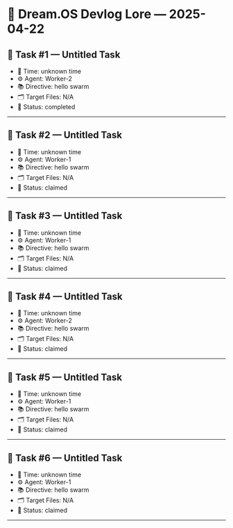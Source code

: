 # 🧠 Dream.OS Devlog Lore — 2025-04-22


## 🧩 Task #1 — Untitled Task
- 📅 Time: unknown time
- ⚙️ Agent: Worker-2
- 📚 Directive: hello swarm
- 🗂️ Target Files: N/A
- 🔄 Status: completed





---

## 🧩 Task #2 — Untitled Task
- 📅 Time: unknown time
- ⚙️ Agent: Worker-1
- 📚 Directive: hello swarm
- 🗂️ Target Files: N/A
- 🔄 Status: claimed





---

## 🧩 Task #3 — Untitled Task
- 📅 Time: unknown time
- ⚙️ Agent: Worker-1
- 📚 Directive: hello swarm
- 🗂️ Target Files: N/A
- 🔄 Status: claimed





---

## 🧩 Task #4 — Untitled Task
- 📅 Time: unknown time
- ⚙️ Agent: Worker-2
- 📚 Directive: hello swarm
- 🗂️ Target Files: N/A
- 🔄 Status: claimed





---

## 🧩 Task #5 — Untitled Task
- 📅 Time: unknown time
- ⚙️ Agent: Worker-1
- 📚 Directive: hello swarm
- 🗂️ Target Files: N/A
- 🔄 Status: claimed





---

## 🧩 Task #6 — Untitled Task
- 📅 Time: unknown time
- ⚙️ Agent: Worker-1
- 📚 Directive: hello swarm
- 🗂️ Target Files: N/A
- 🔄 Status: claimed





---
